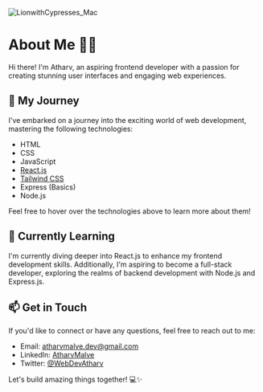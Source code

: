 ![LionwithCypresses_Mac](https://github.com/atharvmalve/atharvmalve-/assets/146522288/fd82d467-1e29-40a4-9ada-0dcdc41d97da)

# About Me 👨‍💻

Hi there! I'm Atharv, an aspiring frontend developer with a passion for creating stunning user interfaces and engaging web experiences.

## 🚀 My Journey

I've embarked on a journey into the exciting world of web development, mastering the following technologies:

- HTML
- CSS
- JavaScript
- [React.js](https://reactjs.org/)
- [Tailwind CSS](https://tailwindcss.com/)
- Express (Basics)
- Node.js

Feel free to hover over the technologies above to learn more about them!

## 🌱 Currently Learning

I'm currently diving deeper into React.js to enhance my frontend development skills. Additionally, I'm aspiring to become a full-stack developer, exploring the realms of backend development with Node.js and Express.js.

## 📫 Get in Touch

If you'd like to connect or have any questions, feel free to reach out to me:

- Email: atharvmalve.dev@gmail.com
- LinkedIn: [AtharvMalve](https://linkedin.com/in/atharvmalve)
- Twitter: [@WebDevAtharv](https://twitter.com/WebDevAtharv)

Let's build amazing things together! 💻✨
